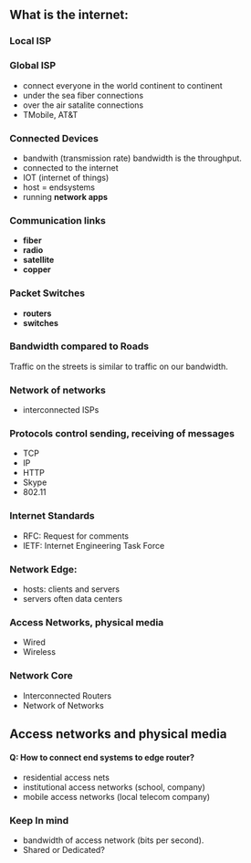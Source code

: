 ## What is the internet: 

### Local ISP 

### Global ISP 
* connect everyone in the world continent to continent
* under the sea fiber connections
* over the air satalite connections
* TMobile, AT&T

### Connected Devices
* bandwith (transmission rate)
    bandwidth is the throughput.
* connected to the internet
* IOT (internet of things)
* host = endsystems
* running **network apps** 

### Communication links
* **fiber**
* **radio** 
* **satellite**
* **copper**

### Packet Switches
* **routers**
* **switches**

### Bandwidth compared to Roads
Traffic on the streets is similar to traffic on our bandwidth.


### Network of networks
* interconnected ISPs

### Protocols control sending, receiving of messages
* TCP
* IP 
* HTTP
* Skype 
* 802.11

### Internet Standards
* RFC: Request for comments
* IETF: Internet Engineering Task Force

### Network Edge: 
* hosts: clients and servers
* servers often data centers

### Access Networks, physical media
* Wired
* Wireless

### Network Core
* Interconnected Routers
* Network of Networks


## Access networks and physical media

#### Q: How to connect end systems to edge router? 
* residential access nets
* institutional access networks (school, company)
* mobile access networks (local telecom company)

### Keep In mind
* bandwidth of access network (bits per second). 
* Shared or Dedicated?
